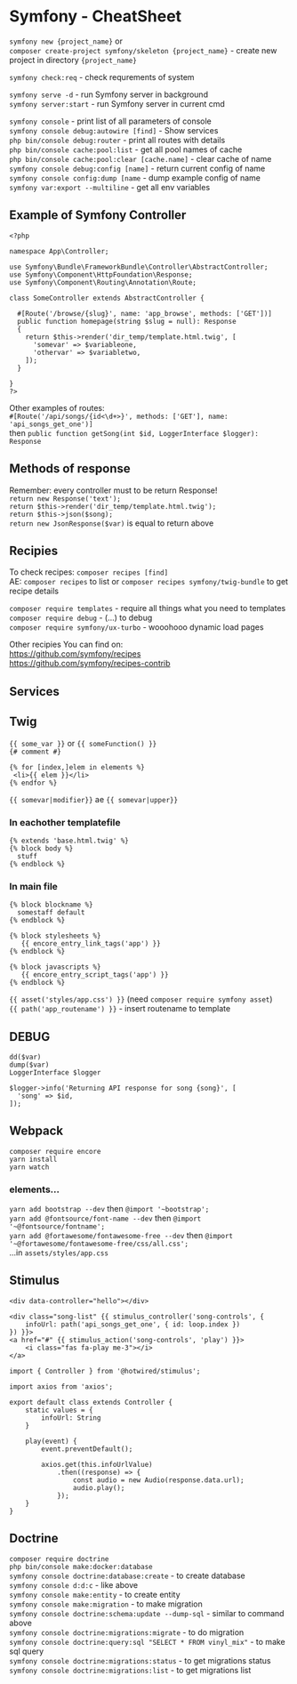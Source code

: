 # Symfony - CheatSheet

`symfony new {project_name}` or<br />
`composer create-project symfony/skeleton {project_name}` - create new project in directory `{project_name}`

`symfony check:req` - check requrements of system

`symfony serve -d` - run Symfony server in background<br />
`symfony server:start` - run Symfony server in current cmd

`symfony console` - print list of all parameters of console<br />
`symfony console debug:autowire [find]` - Show services<br />
`php bin/console debug:router` - print all routes with details<br />
`php bin/console cache:pool:list` - get all pool names of cache<br />
`php bin/console cache:pool:clear [cache.name]` - clear cache of name<br />
`symfony console debug:config [name]` - return current config of name<br />
`symfony console config:dump [name` - dump example config of name<br />
`symfony var:export --multiline` - get all env variables

## Example of Symfony Controller
```
<?php 

namespace App\Controller;

use Symfony\Bundle\FrameworkBundle\Controller\AbstractController;
use Symfony\Component\HttpFoundation\Response;
use Symfony\Component\Routing\Annotation\Route;

class SomeController extends AbstractController {

  #[Route('/browse/{slug}', name: 'app_browse', methods: ['GET'])]
  public function homepage(string $slug = null): Response
  {
    return $this->render('dir_temp/template.html.twig', [
      'somevar' => $variableone,
      'othervar' => $variabletwo,
    ]);
  }

}
?>
```
Other examples of routes:<br />
`#[Route('/api/songs/{id<\d+>}', methods: ['GET'], name: 'api_songs_get_one')]`<br />
then `public function getSong(int $id, LoggerInterface $logger): Response`

## Methods of response
Remember: every controller must to be return Response!<br />
`return new Response('text');`<br />
`return $this->render('dir_temp/template.html.twig');`<br />
`return $this->json($song);`<br />
`return new JsonResponse($var)` is equal to return above

## Recipies
To check recipes: `composer recipes [find]`<br />
AE: `composer recipes` to list or `composer recipes symfony/twig-bundle` to get recipe details

`composer require templates` - require all things what you need to templates<br />
`composer require debug` - (...) to debug<br />
`composer require symfony/ux-turbo` - wooohooo dynamic load pages


Other recipies You can find on:<br />
https://github.com/symfony/recipes<br />
https://github.com/symfony/recipes-contrib

## Services


## Twig
`{{ some_var }}` or `{{ someFunction() }}`<br />
`{# comment #}`
```
{% for [index,]elem in elements %}
 <li>{{ elem }}</li>
{% endfor %}
```
`{{ somevar|modifier}}` ae `{{ somevar|upper}}`
### In eachother templatefile
```
{% extends 'base.html.twig' %}
{% block body %}
  stuff
{% endblock %}
```
### In main file
```
{% block blockname %}
  somestaff default
{% endblock %}
```
```
{% block stylesheets %}
   {{ encore_entry_link_tags('app') }}
{% endblock %}
```
```
{% block javascripts %}
   {{ encore_entry_script_tags('app') }}
{% endblock %}
```

`{{ asset('styles/app.css') }}` (need `composer require symfony asset`)<br />
`{{ path('app_routename') }}` - insert routename to template

## DEBUG
`dd($var)`<br />
`dump($var)`<br />
`LoggerInterface $logger`
```
$logger->info('Returning API response for song {song}', [
  'song' => $id,
]);
```

## Webpack
`composer require encore`<br />
`yarn install`<br />
`yarn watch`<br />
### elements...
`yarn add bootstrap --dev` then `@import '~bootstrap';`<br />
`yarn add @fontsource/font-name --dev` then `@import '~@fontsource/fontname';`<br />
`yarn add @fortawesome/fontawesome-free --dev` then `@import '~@fortawesome/fontawesome-free/css/all.css';`<br />
...in `assets/styles/app.css`


## Stimulus
`<div data-controller="hello"></div>`
```
<div class="song-list" {{ stimulus_controller('song-controls', {
	infoUrl: path('api_songs_get_one', { id: loop.index })
}) }}>
<a href="#" {{ stimulus_action('song-controls', 'play') }}>
	<i class="fas fa-play me-3"></i>
</a>
```
```
import { Controller } from '@hotwired/stimulus';

import axios from 'axios';

export default class extends Controller {
    static values = {
        infoUrl: String
    }

    play(event) {
        event.preventDefault();

        axios.get(this.infoUrlValue)
            .then((response) => {
                const audio = new Audio(response.data.url);
                audio.play();
            });
    }
}
```

## Doctrine
`composer require doctrine`<br />
`php bin/console make:docker:database`<br />
`symfony console doctrine:database:create` - to create database<br />
`symfony console d:d:c` - like above<br />
`symfony console make:entity` - to create entity<br />
`symfony console make:migration` - to make migration<br />
`symfony console doctrine:schema:update --dump-sql` - similar to command above<br />
`symfony console doctrine:migrations:migrate` - to do migration<br />
`symfony console doctrine:query:sql "SELECT * FROM vinyl_mix"` - to make sql query<br />
`symfony console doctrine:migrations:status` - to get migrations status<br />
`symfony console doctrine:migrations:list` - to get migrations list<br />
